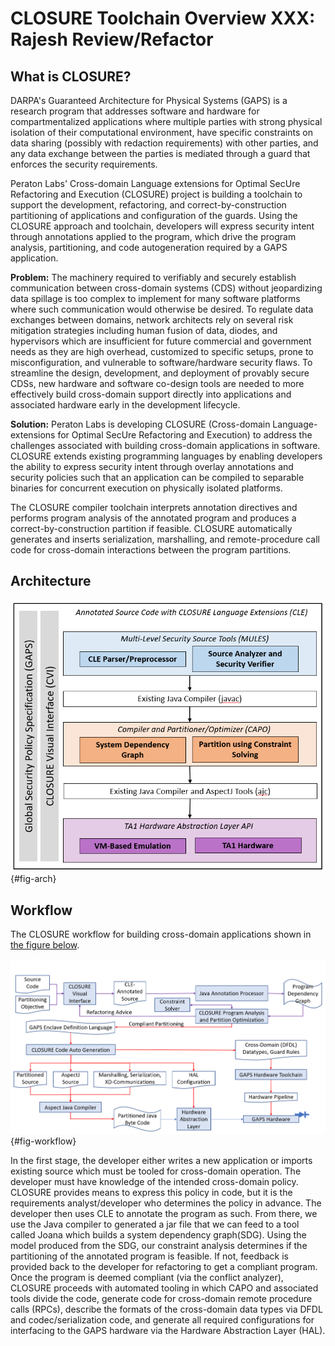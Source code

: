 # CLOSURE Toolchain Overview **XXX: Rajesh Review/Refactor**

## What is CLOSURE? 

DARPA's Guaranteed Architecture for Physical Systems (GAPS) is a research program 
that addresses software and hardware for compartmentalized applications where
multiple parties with strong physical isolation of their computational
environment, have specific constraints on data sharing (possibly with redaction
requirements) with other parties, and any data exchange between the parties is
mediated through a guard that enforces the security requirements.

Peraton Labs' Cross-domain Language extensions for Optimal SecUre Refactoring
and Execution (CLOSURE) project is building a toolchain to support the
development, refactoring, and correct-by-construction partitioning of
applications and configuration of the guards. Using the CLOSURE approach and
toolchain, developers will express security intent through annotations applied
to the program, which drive the program analysis, partitioning, and code
autogeneration required by a GAPS application.

**Problem:** The machinery required to verifiably and securely establish
communication between cross-domain systems (CDS) without jeopardizing data
spillage is too complex to implement for many software platforms where such
communication would otherwise be desired. To regulate data exchanges between
domains, network architects rely on several risk mitigation strategies
including human fusion of data, diodes, and hypervisors which are insufficient
for future commercial and government needs as they are high overhead,
customized to specific setups, prone to misconfiguration, and vulnerable to
software/hardware security flaws. To streamline the design, development, and
deployment of provably secure CDSs, new hardware and software co-design tools
are needed to more effectively build cross-domain support directly into
applications and associated hardware early in the development lifecycle.

**Solution:** Peraton Labs is developing CLOSURE (Cross-domain
Language-extensions for Optimal SecUre Refactoring and Execution) to address
the challenges associated with building cross-domain applications in software.
CLOSURE extends existing programming languages by enabling developers the
ability to express security intent through overlay annotations and security
policies such that an application can be compiled to separable binaries for
concurrent execution on physically isolated platforms.

The CLOSURE compiler toolchain interprets annotation directives and performs
program analysis of the annotated program and produces a correct-by-construction 
partition if feasible. CLOSURE automatically generates and inserts serialization,
marshalling, and remote-procedure call code for cross-domain interactions
between the program partitions.

## Architecture 

![CLOSURE architecture](docs/Java/images/arch.png){#fig-arch}

## Workflow 
The CLOSURE workflow for building cross-domain applications shown in [the figure below](#fig-workflow).

![Java Closure Workflow](docs/Java/images/workflow.png){#fig-workflow}

In the first stage, the developer either writes a new application or imports
existing source which must be tooled for cross-domain operation. The developer
must have knowledge of the intended cross-domain policy. CLOSURE provides
means to express this policy in code, but it is the requirements
analyst/developer who determines the policy in advance. The developer then 
uses CLE to annotate the program as such. From there, we use the Java compiler to generated a jar file that we can feed to a tool called Joana which builds a system dependency graph(SDG). Using the model produced from the SDG, our
constraint analysis determines if the partitioning of the annotated program is 
feasible. If not, feedback is provided back to the developer 
for refactoring to get a compliant program. Once the program 
is deemed compliant (via the conflict analyzer), CLOSURE proceeds with automated 
tooling in which CAPO and associated tools divide the code, generate code for 
cross-domain remote procedure calls (RPCs), describe the formats of the cross-domain 
data types via DFDL and codec/serialization code, and generate all required 
configurations for interfacing to the GAPS hardware via the Hardware Abstraction 
Layer (HAL). 


